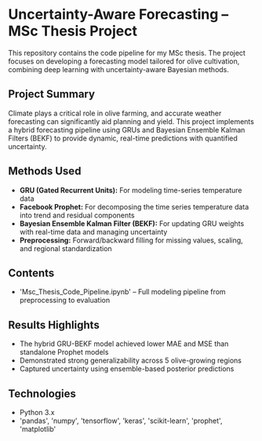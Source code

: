 # Uncertainty-Aware Forecasting – MSc Thesis Project

This repository contains the code pipeline for my MSc thesis. The project focuses on developing a forecasting model tailored for olive cultivation, combining deep learning with uncertainty-aware Bayesian methods.

## Project Summary

Climate plays a critical role in olive farming, and accurate weather forecasting can significantly aid planning and yield. This project implements a hybrid forecasting pipeline using GRUs and Bayesian Ensemble Kalman Filters (BEKF) to provide dynamic, real-time predictions with quantified uncertainty.

## Methods Used

- **GRU (Gated Recurrent Units):** For modeling time-series temperature data  
- **Facebook Prophet:** For decomposing the time series temperature data into trend and residual components 
- **Bayesian Ensemble Kalman Filter (BEKF):** For updating GRU weights with real-time data and managing uncertainty  
- **Preprocessing:** Forward/backward filling for missing values, scaling, and regional standardization

## Contents

- 'Msc_Thesis_Code_Pipeline.ipynb' – Full modeling pipeline from preprocessing to evaluation

## Results Highlights

- The hybrid GRU-BEKF model achieved lower MAE and MSE than standalone Prophet models
- Demonstrated strong generalizability across 5 olive-growing regions
- Captured uncertainty using ensemble-based posterior predictions

## Technologies

- Python 3.x  
- 'pandas', 'numpy', 'tensorflow', 'keras', 'scikit-learn', 'prophet', 'matplotlib'

